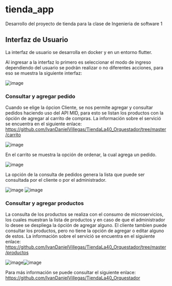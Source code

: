 # tienda_app
Desarrollo del proyecto de tienda para la clase de Ingenieria de software 1

## Interfaz de Usuario
La interfaz de usuario se desarrolla en docker y en un entorno flutter.

Al ingresar a la interfaz lo primero es seleccionar el modo de ingreso dependiendo del usuario se podrán realizar o no diferentes acciones, para eso se muestra la siguiente interfaz:

![image](https://github.com/IvanDanielVillegas/EEG_Drone_Control/blob/master/login.jpeg)

### Consultar y agregar pedido 

Cuando se elige la ópcion Cliente, se nos permite agregar y consultar pedidos haciendo uso del API MID, para esto se listan los productos con la ópción de agregar al carrito de compras. La información sobre el servició se encuentra en el siguiente enlace: https://github.com/IvanDanielVillegas/TiendaLa40_Orquestador/tree/master/carrito

![image](https://github.com/IvanDanielVillegas/EEG_Drone_Control/blob/master/ordenes.jpeg)

En el carrito se muestra la opción de ordenar, la cual agrega un pedido. 

![image](https://github.com/IvanDanielVillegas/EEG_Drone_Control/blob/master/carrito-full.jpeg)

La opción de la consulta de pedidos genera la lista que puede ser consultada por el cliente o por el administrador.

![image](https://github.com/IvanDanielVillegas/EEG_Drone_Control/blob/master/ordenes-list-2.jpeg) ![image](https://github.com/IvanDanielVillegas/EEG_Drone_Control/blob/master/ordenes-list.jpeg)


### Consultar y agregar productos

La consulta de los productos se realiza con el consumo de microservicios, los cuales muestran la lista de productos y en caso de que el administrador lo desee se despliega la ópción de agregar alguno. El cliente tambien puede consultar los productos, pero no tiene la opción de agregar o editar alguno de estos. La información sobre el servició se encuentra en el siguiente enlace: https://github.com/IvanDanielVillegas/TiendaLa40_Orquestador/tree/master/productos

![image](https://github.com/IvanDanielVillegas/EEG_Drone_Control/blob/master/inventario-ordenes.jpeg)![image](https://github.com/IvanDanielVillegas/EEG_Drone_Control/blob/master/inventario.jpeg)

Para más información se puede consultar el siguiente enlace:
https://github.com/IvanDanielVillegas/TiendaLa40_Orquestador
